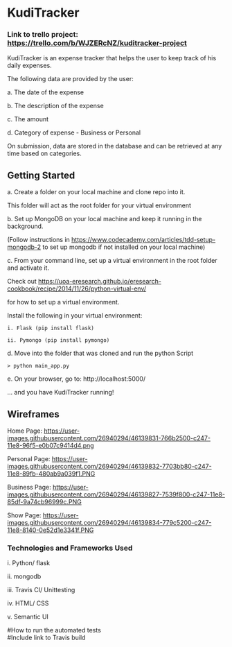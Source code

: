 # KudiTracker

### Link to trello project: https://trello.com/b/WJZERcNZ/kuditracker-project
KudiTracker is an expense tracker that helps the user to keep track of his daily expenses.

The following data are provided by the user:


a. The date of the expense

b. The description of the expense

c. The amount

d. Category of expense - Business or Personal

On submission, data are stored in the database and can be retrieved at any time based on categories.



## Getting Started


a. Create a folder on your local machine and clone repo into it.
   This folder will act as the root folder for your virtual environment

b. Set up MongoDB on your local machine and keep it running in the background.

(Follow instructions in https://www.codecademy.com/articles/tdd-setup-mongodb-2 to set up mongodb if not installed on your local machine)

c. From your command line, set up a virtual environment in the root folder and activate it.
  Check out https://uoa-eresearch.github.io/eresearch-cookbook/recipe/2014/11/26/python-virtual-env/

  for how to set up a virtual environment.


  Install the following in your virtual environment:
	i. Flask (pip install flask)
	ii. Pymongo (pip install pymongo)

d. Move into the folder that was cloned and run the python Script


    > python main_app.py

e. On your browser, go to:
    http://localhost:5000/

... and you have KudiTracker running!



## Wireframes
Home Page: https://user-images.githubusercontent.com/26940294/46139831-766b2500-c247-11e8-96f5-e0b07c9414d4.png

Personal Page: https://user-images.githubusercontent.com/26940294/46139832-7703bb80-c247-11e8-89fb-480ab9a039f1.PNG

Business Page: https://user-images.githubusercontent.com/26940294/46139827-7539f800-c247-11e8-85df-9a74cb96999c.PNG

Show Page: https://user-images.githubusercontent.com/26940294/46139834-779c5200-c247-11e8-8140-0e52d1e3341f.PNG


### Technologies and Frameworks Used
i. Python/ flask

ii. mongodb

iii. Travis CI/ Unittesting

iv. HTML/ CSS

v. Semantic UI















#How to run the automated tests\
#Include link to Travis build
